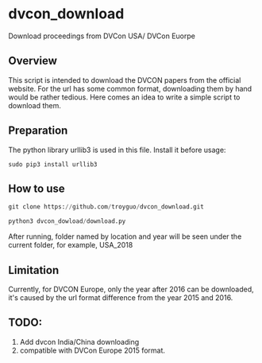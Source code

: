 # dvcon_download 
Download proceedings from DVCon USA/ DVCon Euorpe

## Overview 
This script is intended to download the DVCON papers from the official website. For the url has some common format, downloading them by hand would be rather tedious. Here comes an idea to write a simple script to download them.



## Preparation

The python library urllib3 is used in this file. Install it before usage:

```
sudo pip3 install urllib3
```




## How to use 
```python
git clone https://github.com/troyguo/dvcon_download.git

python3 dvcon_dowload/download.py
```
After running, folder named by location and year will be seen under the current folder, for example, USA_2018


## Limitation 
Currently, for DVCON Europe, only the year after 2016 can be downloaded, it's caused by the url format difference from the year 2015 and 2016.



## TODO:

1. Add dvcon India/China downloading
2. compatible with DVCon Europe 2015 format.

